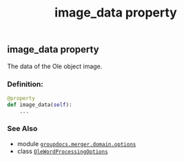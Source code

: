 ﻿---
title: image_data property
second_title: GroupDocs.Merger for Python via .NET API References
description: 
type: docs
url: /python-net/groupdocs.merger.domain.options/olewordprocessingoptions/image_data/
is_root: false
weight: 50
---

## image_data property


The data of the Ole object image.
### Definition:
```python
@property
def image_data(self):
    ...
```

### See Also
* module [`groupdocs.merger.domain.options`](../../)
* class [`OleWordProcessingOptions`](/merger/python-net/groupdocs.merger.domain.options/olewordprocessingoptions)
